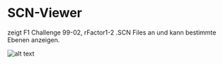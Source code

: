 # SCN-Viewer

zeigt F1 Challenge 99-02, rFactor1-2 .SCN Files an und kann bestimmte Ebenen anzeigen.

![alt text](https://www.bilder-upload.eu/upload/3ac5c7-1561621249.png)
